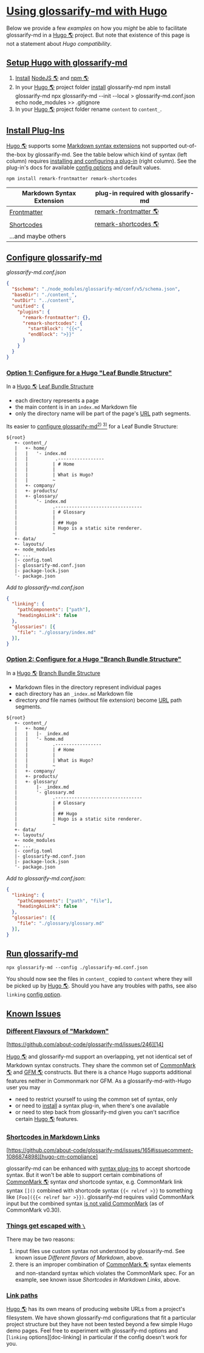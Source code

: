 # [Using glossarify-md with Hugo](#using-glossarify-md-with-hugo)

<!-- aliases: Use with Hugo, use with Hugo -->

[hugo-page-bundles]: https://gohugo.io/content-management/page-bundles/

[hugo-frontmatter]: https://gohugo.io/content-management/front-matter/

[hugo-shortcodes]: https://gohugo.io/content-management/shortcodes/

[hugo-cm-compliance]: https://github.com/about-code/glossarify-md/issues/165#issuecomment-1086874898

Below we provide a few *examples* on how you *might* be able to facilitate glossarify-md in a [Hugo 🌎][1] project. But note that existence of this page is not a statement about *Hugo compatibility*.

## [Setup Hugo with glossarify-md](#setup-hugo-with-glossarify-md)

1.  [Install][2] [NodeJS 🌎][3] and [npm 🌎][4]
2.  In your [Hugo 🌎][1] project folder [install][2] glossarify-md
        npm install glossarify-md
        npx glossarify-md --init --local > glossarify-md.conf.json
        echo node_modules >> .gitignore
3.  In your [Hugo 🌎][1] project folder rename `content` to `content_`.

## [Install Plug-Ins](#install-plug-ins)

[Hugo 🌎][1] supports some [Markdown syntax extensions][5] not supported out-of-the-box by glossarify-md. See the table below which kind of syntax (left column) requires [installing and configuring a plug-in][6] (right column). See the plug-in's docs for available [config options][7] and default values.

    npm install remark-frontmatter remark-shortcodes

| Markdown Syntax Extension       | plug-in required with glossarify-md |
| ------------------------------- | ----------------------------------- |
| [Frontmatter][hugo-frontmatter] | [remark-frontmatter 🌎][8]          |
| [Shortcodes][hugo-shortcodes]   | [remark-shortcodes 🌎][9]           |
| ...and maybe others             |                                     |

## [Configure glossarify-md](#configure-glossarify-md)

*glossarify-md.conf.json*

```json
{
  "$schema": "./node_modules/glossarify-md/conf/v5/schema.json",
  "baseDir": "./content_",
  "outDir": "../content",
  "unified": {
    "plugins": {
      "remark-frontmatter": {},
      "remark-shortcodes": {
        "startBlock": "{{<",
        "endBlock": ">}}"
      }
    }
  }
}
```

### [Option 1: Configure for a Hugo "Leaf Bundle Structure"](#option-1-configure-for-a-hugo-leaf-bundle-structure)

In a [Hugo 🌎][1] [Leaf Bundle Structure][hugo-page-bundles]

*   each directory represents a page
*   the main content is in an `index.md` Markdown file
*   only the directory name will be part of the page's [URL][10] path segments.

Its easier to [configure glossarify-md][11][<sup>2)</sup>][12][<sup> 3)</sup>][13] for a Leaf Bundle Structure:

```
${root}
   +- content_/
   |   +- home/
   |   |   '- index.md
   |   |          .-----------------
   |   |         | # Home
   |   |         |
   |   |         | What is Hugo?
   |   |         ~
   |   +- company/
   |   +- products/
   |   +- glossary/
   |       '- index.md
   |             .--------------------------------
   |             | # Glossary
   |             |
   |             | ## Hugo
   |             | Hugo is a static site renderer.
   |             ~
   +- data/
   +- layouts/
   +- node_modules
   +- ...
   |- config.toml
   |- glossarify-md.conf.json
   |- package-lock.json
   '- package.json

```

*Add to glossarify-md.conf.json*

```json
{
  "linking": {
    "pathComponents": ["path"],
    "headingAsLink": false
  },
  "glossaries": [{
    "file": "./glossary/index.md"
  }],
}
```

### [Option 2: Configure for a Hugo "Branch Bundle Structure"](#option-2-configure-for-a-hugo-branch-bundle-structure)

In a [Hugo 🌎][1] [Branch Bundle Structure][hugo-page-bundles]

*   Markdown files in the directory represent individual pages
*   each directory has an `_index.md` Markdown file
*   directory *and* file names (without file extension) become [URL][10] path segments.

<!---->

    ${root}
       +- content_/
       |   +- home/
       |   |   |- _index.md
       |   |   '- home.md
       |   |         .-----------------
       |   |         | # Home
       |   |         |
       |   |         | What is Hugo?
       |   |         ~
       |   +- company/
       |   +- products/
       |   +- glossary/
       |       |- _index.md
       |       '- glossary.md
       |             .--------------------------------
       |             | # Glossary
       |             |
       |             | ## Hugo
       |             | Hugo is a static site renderer.
       |             ~
       +- data/
       +- layouts/
       +- node_modules
       +- ...
       |- config.toml
       |- glossarify-md.conf.json
       |- package-lock.json
       '- package.json

*Add to glossarify-md.conf.json*:

```json
{
  "linking": {
    "pathComponents": ["path", "file"],
    "headingAsLink": false
  },
  "glossaries": [{
    "file": "./glossary/glossary.md"
  }],
}
```

## [Run glossarify-md](#run-glossarify-md)

    npx glossarify-md --config ./glossarify-md.conf.json

You should now see the files in `content_` copied to `content` where they will be picked up by [Hugo 🌎][1]. Should you have any troubles with paths, see also `linking` [config option][7].

## [Known Issues](#known-issues)

### [Different Flavours of "Markdown"](#different-flavours-of-markdown)

[https://github.com/about-code/glossarify-md/issues/246][14]

[Hugo 🌎][1] and glossarify-md support an overlapping, yet not identical set of Markdown syntax constructs. They share the common set of [CommonMark 🌎][15] and [GFM 🌎][16] constructs. But there is a chance Hugo supports additional features neither in Commonmark nor GFM. As a glossarify-md-with-Hugo user you may

*   need to restrict yourself to using the common set of syntax, only
*   or need to [install][2] a syntax plug-in, when there's one available
*   or need to step back from glossarify-md given you can't sacrifice certain [Hugo 🌎][1] features.

### [Shortcodes in Markdown Links](#shortcodes-in-markdown-links)

[https://github.com/about-code/glossarify-md/issues/165#issuecomment-1086874898][hugo-cm-compliance]

glossarify-md can be enhanced with [syntax plug-ins][17] to accept shortcode syntax. But it won't be able to support certain combinations of [CommonMark 🌎][15] syntax *and* shortcode syntax, e.g. CommonMark link syntax `[]()` combined with shortcode syntax `{{< relref >}}` to something like `[Foo]({{< relref bar >}})`. glossarify-md requires valid CommonMark input but the combined syntax [is not valid CommonMark][hugo-cm-compliance] (as of CommonMark v0.30).

### [Things get escaped with `\`](#things-get-escaped-with-)

There may be two reasons:

1.  input files use custom syntax not understood by glossarify-md. See known issue *Different flavors of Markdown*, above.
2.  there is an improper combination of [CommonMark 🌎][15] syntax elements and non-standard syntax which violates the CommonMark spec. For an example, see known issue *Shortcodes in Markdown Links*, above.

### [Link paths](#link-paths)

[Hugo 🌎][1] has its own means of producing website URLs from a project's filesystem. We have shown glossarify-md configurations that fit a particular project structure but they have not been tested beyond a few simple Hugo demo pages. Feel free to experiment with glossarify-md options and \[`linking` options]\[doc-linking] in particular if the config doesn't work for you.

[1]: https://gohugo.io "A static website renderer compiling an HTML website from Markdown files."

[2]: https://github.com/about-code/glossarify-md/blob/master/doc/install.md#install

[3]: https://nodejs.org

[4]: https://npmjs.com "Node Package Manager."

[5]: https://github.com/about-code/glossarify-md/blob/master/doc/markdown-syntax-extensions.md#markdown-syntax-extensions "glossarify-md supports CommonMark and GitHub Flavoured Markdown (GFM)."

[6]: https://github.com/about-code/glossarify-md/blob/master/doc/plugins.md#installing-and-configuring-plug-ins "The following example demonstrates how to install remark-frontmatter, a syntax plug-in from the remark plug-in ecosystem which makes glossarify-md (resp."

[7]: https://github.com/about-code/glossarify-md/blob/master/conf/README.md

[8]: https://npmjs.com/package/remark-frontmatter "A remark syntax plug-in supporting pseudo-standard front-matter syntax."

[9]: https://www.npmjs.com/package/remark-shortcodes "A remark syntax plug-in supporting non-standard Hugo shortcodes syntax."

[10]: https://github.com/about-code/glossarify-md/blob/master/doc/glossary.md#uri--url "Uniform Resource Identifier and Uniform Resource Locator are both the same thing, which is an ID with a syntax scheme://authority.tld/path/#fragment?query like https://my.org/foo/#bar?q=123."

[11]: https://github.com/about-code/glossarify-md/blob/master/doc/use-with-hugo.md#configure-glossarify-md "glossarify-md.conf.json"

[12]: https://github.com/about-code/glossarify-md/blob/master/doc/use-with-pandoc.md#configure-glossarify-md "glossarify-md.conf.json When pandoc merges multiple files into a single file we need to take care for
link stability and paths."

[13]: https://github.com/about-code/glossarify-md/blob/master/doc/use-with-vuepress.md#configure-glossarify-md "glossarify-md.conf.json ⓘ Note: All relative paths inside the config file are being interpreted relativ to baseDir except of $schema which is relative to the config file."

[14]: https://github.com/about-code/glossarify-md/issues/246

[15]: https://commonmark.org "Effort on providing a minimal set of standardized Markdown syntax."

[16]: https://github.github.com/gfm/ "GitHub Flavoured Markdown"

[17]: https://github.com/about-code/glossarify-md/blob/master/doc/plugins-dev.md#syntax-plug-ins "Syntax Plug-ins extend Markdown syntax itself, like remark-frontmatter, for example."
